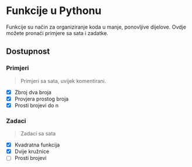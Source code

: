 # Funkcije u Pythonu

Funkcije su način za organiziranje koda u manje, ponovljive dijelove. Ovdje možete pronaći primjere sa sata i zadatke.

## Dostupnost
### Primjeri
> Primjeri sa sata, uvijek komentirani.

- [X] Zbroj dva broja
- [X] Provjera prostog broja
- [X] Prosti brojevi do n

### Zadaci
> Zadaci sa sata

- [X] Kvadratna funkcija
- [X] Dvije kružnice
- [ ] Prosti brojevi
